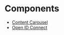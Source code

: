 # Components

* [Content Carousel](content-carousel/README.md)
* [Open ID Connect](open-id-connect/README.md)
